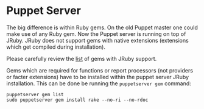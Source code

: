 # Puppet Server

The big difference is within Ruby gems. On the old Puppet master one could make use of any Ruby gem.
Now the Puppet server is running on top of JRuby.
JRuby does not support gems with native extensions (extensions which get compiled during installation).

Please carefully review the [list](https://github.com/jruby/jruby/wiki/C-Extension-Alternatives) of gems with JRuby support.

Gems which are required for functions or report processors (not providers or facter extensions) have to be installed within the puppet server JRuby installation.
This can be done be running the ```puppetserver gem``` command:

    puppetserver gem list
    sudo puppetserver gem install rake --no-ri --no-rdoc


